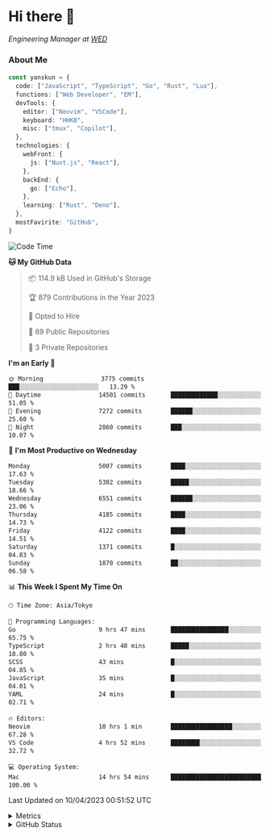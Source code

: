 # Hi there&nbsp;:wave:

<!-- ![Alt text](https://spotify-recently-played-readme.vercel.app/api?user=31kynbuubkiu3r4qh4hjuaglhfay) -->

_Engineering Manager at [WED](https://github.com/wedinc)_

### About Me

```ts
const yanskun = {
  code: ["JavaScript", "TypeScript", "Go", "Rust", "Lua"],
  functions: ["Web Developer", "EM"],
  devTools: {
    editor: ["Neovim", "VSCode"],
    keyboard: "HHKB",
    misc: ["tmux", "Copilot"],
  },
  technologies: {
    webFront: {
      js: ["Nuxt.js", "React"],
    },
    backEnd: {
      go: ["Echo"],
    },
    learning: ["Rust", "Deno"],
  },
  mostFavirite: "GitHub",
}
```

<!--START_SECTION:waka-->
![Code Time](http://img.shields.io/badge/Code%20Time-256%20hrs%2018%20mins-blue)

**🐱 My GitHub Data** 

> 📦 114.9 kB Used in GitHub's Storage 
 > 
> 🏆 879 Contributions in the Year 2023
 > 
> 💼 Opted to Hire
 > 
> 📜 89 Public Repositories 
 > 
> 🔑 3 Private Repositories 
 > 
**I'm an Early 🐤** 

```text
🌞 Morning                3775 commits        ███░░░░░░░░░░░░░░░░░░░░░░   13.29 % 
🌆 Daytime                14501 commits       █████████████░░░░░░░░░░░░   51.05 % 
🌃 Evening                7272 commits        ██████░░░░░░░░░░░░░░░░░░░   25.60 % 
🌙 Night                  2860 commits        ███░░░░░░░░░░░░░░░░░░░░░░   10.07 % 
```
📅 **I'm Most Productive on Wednesday** 

```text
Monday                   5007 commits        ████░░░░░░░░░░░░░░░░░░░░░   17.63 % 
Tuesday                  5302 commits        █████░░░░░░░░░░░░░░░░░░░░   18.66 % 
Wednesday                6551 commits        ██████░░░░░░░░░░░░░░░░░░░   23.06 % 
Thursday                 4185 commits        ████░░░░░░░░░░░░░░░░░░░░░   14.73 % 
Friday                   4122 commits        ████░░░░░░░░░░░░░░░░░░░░░   14.51 % 
Saturday                 1371 commits        █░░░░░░░░░░░░░░░░░░░░░░░░   04.83 % 
Sunday                   1870 commits        ██░░░░░░░░░░░░░░░░░░░░░░░   06.58 % 
```


📊 **This Week I Spent My Time On** 

```text
🕑︎ Time Zone: Asia/Tokyo

💬 Programming Languages: 
Go                       9 hrs 47 mins       ████████████████░░░░░░░░░   65.75 % 
TypeScript               2 hrs 48 mins       █████░░░░░░░░░░░░░░░░░░░░   18.80 % 
SCSS                     43 mins             █░░░░░░░░░░░░░░░░░░░░░░░░   04.85 % 
JavaScript               35 mins             █░░░░░░░░░░░░░░░░░░░░░░░░   04.01 % 
YAML                     24 mins             █░░░░░░░░░░░░░░░░░░░░░░░░   02.71 % 

🔥 Editors: 
Neovim                   10 hrs 1 min        █████████████████░░░░░░░░   67.28 % 
VS Code                  4 hrs 52 mins       ████████░░░░░░░░░░░░░░░░░   32.72 % 

💻 Operating System: 
Mac                      14 hrs 54 mins      █████████████████████████   100.00 % 
```


 Last Updated on 10/04/2023 00:51:52 UTC
<!--END_SECTION:waka-->

<details>
  <summary>Metrics</summary>
  <img src="https://github.com/yanskun/yanskun/blob/main/github-metrics.svg" alt="Metrics">
</details>

<details>
  <summary>GitHub Status</summary>
  <picture>
    <source media="(prefers-color-scheme: dark)" srcset="https://raw.githubusercontent.com/yanskun/yanskun/master/profile-summary-card-output/nord_dark/0-profile-details.svg">
   <img src="https://raw.githubusercontent.com/yanskun/yanskun/master/profile-summary-card-output/default/0-profile-details.svg">
  </picture>
  <br>
  <picture>
    <source media="(prefers-color-scheme: dark)" srcset="https://raw.githubusercontent.com/yanskun/yanskun/master/profile-summary-card-output/nord_dark/1-repos-per-language.svg">
   <img src="https://raw.githubusercontent.com/yanskun/yanskun/master/profile-summary-card-output/default/1-repos-per-language.svg">
  </picture>
  <picture>
    <source media="(prefers-color-scheme: dark)" srcset="https://raw.githubusercontent.com/yanskun/yanskun/master/profile-summary-card-output/nord_dark/2-most-commit-language.svg">
   <img src="https://raw.githubusercontent.com/yanskun/yanskun/master/profile-summary-card-output/default/2-most-commit-language.svg">
  </picture>
  <br>
  <picture>
    <source media="(prefers-color-scheme: dark)" srcset="https://raw.githubusercontent.com/yanskun/yanskun/master/profile-summary-card-output/nord_dark/3-stats.svg">
   <img src="https://raw.githubusercontent.com/yanskun/yanskun/master/profile-summary-card-output/default/3-stats.svg">
  </picture>
  <picture>
    <source media="(prefers-color-scheme: dark)" srcset="https://raw.githubusercontent.com/yanskun/yanskun/master/profile-summary-card-output/nord_dark/4-productive-time.svg">
   <img src="https://raw.githubusercontent.com/yanskun/yanskun/master/profile-summary-card-output/default/4-productive-time.svg">
  </picture>
</details>
